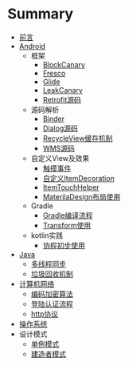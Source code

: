 # Summary

* [前言](README.md)
* [Android](android/README.md)
    * 框架
      * [BlockCanary](android/框架/BlockCanary.md)
      * [Fresco](android/框架/fresco.md)
      * [Glide](android/框架/Glide源码.md)
      * [LeakCanary](android/框架/LeakCanary原理.md)
      * [Retrofit源码](android/框架/Retrofit源码.md)
    * 源码解析
      * [Binder](android/源码/Binder.md)
      * [Dialog源码](android/源码/Dialog源码.md)
      * [RecycleView缓存机制](android/源码/RecycleView缓存机制.md)
      * [WMS源码](android/源码/WMS源码.md)
    * 自定义View及效果
      * [触摸事件](android/自定义View及效果/触摸事件.md)
      * [自定义ItemDecoration](android/自定义View及效果/自定义ItemDecoration.md)
      * [ItemTouchHelper](android/自定义View及效果/ItemTouchHelper使用.md)
      * [MaterilaDesign布局使用](android/自定义View及效果/MaterilaDesign布局使用.md)
    * Gradle
      * [Gradle编译流程](android/Gradle/Gradle编译流程梳理.md)
      * [Transform使用](android/Gradle/Transform使用.md)
    * kotlin实践
      * [协程初步使用](android/Kotlin/协程使用.md)
* [Java](java/README.md)
    * [多线程同步](java/多线程同步.md)
    * [垃圾回收机制](java/垃圾回收机制.md)
* [计算机网络](计算机网络/README.md)
    * [编码加密算法](计算机网络/编码加密.md)
    * [登陆认证流程](计算机网络/登陆认证.md)
    * [http协议](计算机网络/http协议.md)
* [操作系统](操作系统/README.md)
* 设计模式
    * [单例模式](设计模式/单例模式.md)
    * [建造者模式](设计模式/建造者模式.md)